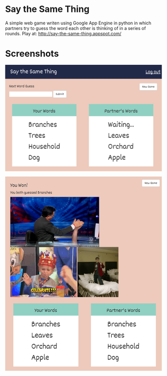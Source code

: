 # Say the Same Thing

A simple web game writen using Google App Engine in python in which partners try to guess the word each other is thinking of in a series of rounds. Play at: http://say-the-same-thing.appspot.com/

# Screenshots

![alt tag](https://raw.githubusercontent.com/Andrew-Dickinson/SayTheSameThing/master/screenshots/Capture1.png)

![alt tag](https://raw.githubusercontent.com/Andrew-Dickinson/SayTheSameThing/master/screenshots/Capture2.png)
